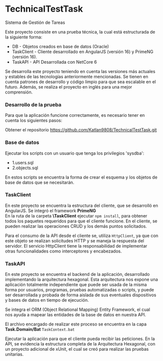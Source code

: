 # TechnicalTestTask

Sistema de Gestión de Tareas

Este proyecto consiste en una prueba técnica, la cual está estructurada de la siguiente forma:

<ul>
  <li>DB - Objetos creados en base de datos (Oracle)</li>
  <li>TaskClient - Cliente desarrollado en AngularJS (versión 16) y PrimeNG (versión 16).</li>
  <li>TaskAPI - API Desarrollada con NetCore 6</li>
</ul>

Se desarrolla este proyecto teniendo en cuenta las versiones más actuales y estables de las tecnologías anteriormente mencionadas. Se tienen en cuenta patrones de desarrollo y código limpio para que sea escalable en el futuro. Además, se realiza el proyecto en inglés para una mejor comprensión.

### Desarrollo de la prueba

Para que la aplicación funcione correctamente, es necesario tener en cuenta los siguientes pasos:

Obtener el repositorio <link> https://github.com/Katlan9808/TechnicalTestTask.git


### Base de datos
Ejecutar los scripts con un usuario que tenga los privilegios 'sysdba':
<ul>
  <li>1.users.sql</li>
  <li>2.objects.sql</li>
</ul>

En estos scripts se encuentra la forma de crear el esquema y los objetos de base de datos que se necesitarán.

### TaskClient
En este proyecto se encuentra la estructura del cliente, que se desarrolló en AngularJS. Se integró el framework <strong>PrimeNG</strong><br>
En la ruta de la carpeta <strong>\TaskClient</strong> ejecutar <code>npm install</code>, para obtener todos los paquetes requeridos para que el cliente funcione. En el cliente, se pueden realizar las operaciones CRUD y los demás puntos solicitados.

Para el consumo de la API desde el cliente se, utiliza `HttpClient`, ya que con este objeto se realizan solicitudes HTTP y se maneja la respuesta del servidor. El servicio HttpClient tiene la responsabilidad de implementar otras funcionalidades como interceptores y encabezados.

### TaskAPI
En este proyecto se encuentra el backend de la aplicación, desarrollado implementando la arquitectura hexagonal. Esta arquitectura nos expone una aplicación totalmente independiente que puede ser usada de la misma forma por usuarios, programas, pruebas automatizadas o scripts, y puede ser desarrollada y probada de forma aislada de sus eventuales dispositivos y bases de datos en tiempo de ejecución.

Se integra el ORM (Object Relational Mapping) Entity Framework, el cual nos ayuda a mapear las entidades de la base de datos en nuestra API.

El archivo encargado de realizar este proceso se encuentra en la capa <strong>Task.Domain/Bat</strong>
<code>TaskContext.bat</code>

Ejecutar la aplicación para que el cliente pueda recibir las peticiones. En la API, se evidencia la estructura completa de la Arquitectura Hexagonal, con un proyecto adicional de xUnit, el cual se creó para realizar las pruebas unitarias.







